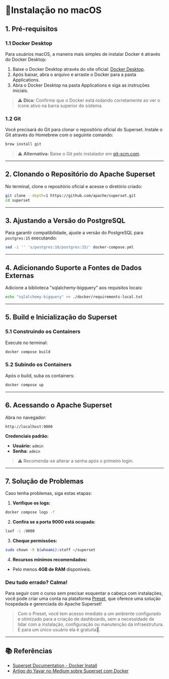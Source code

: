# 📘Instalação no macOS

## 1. Pré-requisitos

### 1.1 Docker Desktop

Para usuários macOS, a maneira mais simples de instalar Docker é através do Docker Desktop:
1. Baixe o Docker Desktop através do site oficial: [Docker Desktop](https://docs.docker.com/desktop/mac/install/).
2. Após baixar, abra o arquivo e arraste o Docker para a pasta Applications.
3. Abra o Docker Desktop na pasta Applications e siga as instruções iniciais.

> ⚠️ **Dica:** Confirme que o Docker está rodando corretamente ao ver o ícone ativo na barra superior do sistema.

### 1.2 Git

Você precisará do Git para clonar o repositório oficial do Superset. Instale o Git através do Homebrew com o seguinte comando:

```bash
brew install git
```

> ⚠️ **Alternativa:** Baixe o Git pelo instalador em [git-scm.com](https://git-scm.com/downloads).

---

## 2. Clonando o Repositório do Apache Superset

No terminal, clone o repositório oficial e acesse o diretório criado:

```bash
git clone --depth=1 https://github.com/apache/superset.git
cd superset
```

---

## 3. Ajustando a Versão do PostgreSQL

Para garantir compatibilidade, ajuste a versão do PostgreSQL para `postgres:15` executando:

```bash
sed -i '' 's/postgres:16/postgres:15/' docker-compose.yml
```

---

## 4. Adicionando Suporte a Fontes de Dados Externas

Adicione a biblioteca "sqlalchemy-bigquery" aos requisitos locais:

```bash
echo "sqlalchemy-bigquery" >> ./docker/requirements-local.txt
```

---

## 5. Build e Inicialização do Superset

### 5.1 Construindo os Containers

Execute no terminal:

```bash
docker compose build
```

### 5.2 Subindo os Containers

Após o build, suba os containers:

```bash
docker compose up
```

---

## 6. Acessando o Apache Superset

Abra no navegador:

```
http://localhost:9000
```

**Credenciais padrão:**
- **Usuário:** `admin`
- **Senha:** `admin`

> ⚠️ Recomenda-se alterar a senha após o primeiro login.

---

## 7. Solução de Problemas

Caso tenha problemas, siga estas etapas:

1. **Verifique os logs:**

```bash
docker compose logs -f
```

2. **Confira se a porta 9000 está ocupada:**

```bash
lsof -i :9000
```

3. **Cheque permissões:**

```bash
sudo chown -R $(whoami):staff ~/superset
```

4. **Recursos mínimos recomendados:**
- Pelo menos **4GB de RAM** disponíveis.

### Deu tudo errado? Calma!

Para seguir com o curso sem precisar esquentar a cabeça com instalações, você pode criar uma conta na plataforma [Preset](https://preset.io/), que oferece uma solução hospedada e gerenciada do Apache Superset! 

> Com o Preset, você tem acesso imediato a um ambiente configurado e otimizado para a criação de dashboards, sem a necessidade de lidar com a instalação, configuração ou manutenção da infraestrutura. E para um único usuário ela é gratuita🤩.

---

## 📚 Referências

- [Superset Documentation - Docker Install](https://superset.apache.org/docs/installation/installing-superset-using-docker-compose)
- [Artigo do Yavar no Medium sobre Superset com Docker](https://medium.com/yavar/apache-superset-docker-installation-9e4cc58224fd)